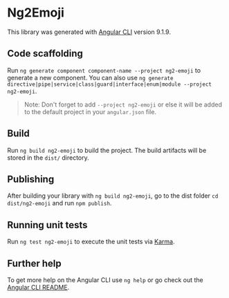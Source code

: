 # Ng2Emoji

This library was generated with [Angular CLI](https://github.com/angular/angular-cli) version 9.1.9.

## Code scaffolding

Run `ng generate component component-name --project ng2-emoji` to generate a new component. You can also use `ng generate directive|pipe|service|class|guard|interface|enum|module --project ng2-emoji`.
> Note: Don't forget to add `--project ng2-emoji` or else it will be added to the default project in your `angular.json` file. 

## Build

Run `ng build ng2-emoji` to build the project. The build artifacts will be stored in the `dist/` directory.

## Publishing

After building your library with `ng build ng2-emoji`, go to the dist folder `cd dist/ng2-emoji` and run `npm publish`.

## Running unit tests

Run `ng test ng2-emoji` to execute the unit tests via [Karma](https://karma-runner.github.io).

## Further help

To get more help on the Angular CLI use `ng help` or go check out the [Angular CLI README](https://github.com/angular/angular-cli/blob/master/README.md).
